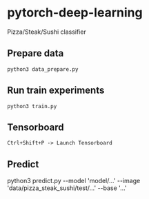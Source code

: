# pytorch-deep-learning
Pizza/Steak/Sushi classifier
## Prepare data
```python3 data_prepare.py```

## Run train experiments
```
python3 train.py
```

## Tensorboard
```
Ctrl+Shift+P -> Launch Tensorboard
```

## Predict
python3 predict.py --model 'model/...' --image 'data/pizza_steak_sushi/test/...' --base '...'